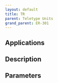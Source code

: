 ```yaml
---
layout: default
title: TR
parent: Teletype Units
grand_parent: ER-301
---
```


## Applications

## Description

## Parameters